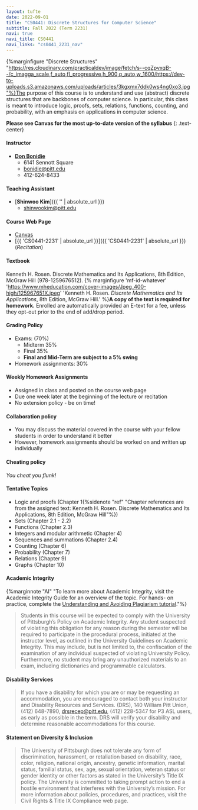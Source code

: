 ```yaml
---
layout: tufte
date: 2022-09-01
title: "CS0441: Discrete Structures for Computer Science"
subtitle: Fall 2022 (Term 2231)
navi: true
navi_title: CS0441
navi_links: "cs0441_2231_nav"
---
```


{%marginfigure "Discrete Structures" "https://res.cloudinary.com/practicaldev/image/fetch/s--cqZpvxqB--/c_imagga_scale,f_auto,fl_progressive,h_900,q_auto,w_1600/https://dev-to-uploads.s3.amazonaws.com/uploads/articles/3kgxmx7ddk0ws4ng0xo3.jpg"%}The purpose of this course is to understand and use (abstract) discrete structures that are backbones of computer science. In particular, this class is meant to introduce logic, proofs, sets, relations, functions, counting, and probability, with an emphasis on applications in computer science.

**Please see Canvas for the most up-to-date version of the syllabus**
{: .text-center}

#### Instructor

- [**Don Bonidie**](https://www.cs.pitt.edu/people/part-time-instructors/don-bonidie)
  - 6141 Sennott Square
  - [bonidie@pitt.edu](bonidie@pitt.edu)
  - 412-624-8433

#### Teaching Assistant

- [**Shinwoo Kim**]({{ '' | absolute_url }})
  - [shinwookim@pitt.edu](shinwookim@pitt.edu)
  
#### Course Web Page

- [Canvas](https://canvas.pitt.edu/)
- [{{ 'CS0441-2231' | absolute_url }}]({{ 'CS0441-2231' | absolute_url }}) (_Recitation_)

#### Textbook

Kenneth H. Rosen. Discrete Mathematics and Its Applications, 8th Edition, McGraw Hill (978-1259676512). {% marginfigure 'mf-id-whatever' 'https://www.mheducation.com/cover-images/Jpeg_400-high/125967651X.jpeg' 'Kenneth H. Rosen. *Discrete Mathematics and Its Applications*, 8th Edition, McGraw Hill.' %}**A copy of the text is required for homework.** Enrolled are automatically provided an E-text for a fee, unless they opt-out prior to the end of add/drop period.

#### Grading Policy

- Exams: (70%)
  - Midterm 35%
  - Final 35%
  - **Final and Mid-Term are subject to a 5% swing**
- Homework assignments: 30%

#### Weekly Homework Assignments

- Assigned in class and posted on the course web page
- Due one week later at the beginning of the lecture or recitation
- No extension policy - be on time!

#### Collaboration policy

- You may discuss the material covered in the course with your fellow students in order to understand it better
- However, homework assignments should be worked on and written up individually

#### Cheating policy

_You cheat you flunk!_
#### Tentative Topics 
- Logic and proofs (Chapter 1{%sidenote "ref" "Chapter references are from the assigned text: Kenneth H. Rosen. Discrete Mathematics and Its Applications, 8th Edition, McGraw Hill"%})
- Sets (Chapter 2.1 - 2.2)
- Functions (Chapter 2.3)
- Integers and modular arithmetic (Chapter 4)
- Sequences and summations (Chapter 2.4)
- Counting (Chapter 6)
- Probability (Chapter 7)
- Relations (Chapter 9)
- Graphs (Chapter 10)



#### Academic Integrity
{%marginnote "AI" "To learn more about Academic Integrity, visit the Academic Integrity Guide for an overview of the topic. For hands- on practice, complete the [Understanding and Avoiding Plagiarism tutorial](https://pitt.libguides.com/academicintegrity)."%}
> Students in this course will be expected to comply with the University of Pittsburgh’s Policy on Academic Integrity. Any student suspected of violating this obligation for any reason during the semester will be required to participate in the procedural process, initiated at the instructor level, as outlined in the University Guidelines on Academic Integrity. This may include, but is not limited to, the confiscation of the examination of any individual suspected of violating University Policy. Furthermore, no student may bring any unauthorized materials to an exam, including dictionaries and programmable calculators.

#### Disability Services

> If you have a disability for which you are or may be requesting an accommodation, you are encouraged to contact both your instructor and Disability Resources and Services. (DRS), 140 William Pitt Union, (412) 648-7890, drsrecep@pitt.edu, (412) 228-5347 for P3 ASL users, as early as possible in the term. DRS will verify your disability and determine reasonable accommodations for this course.

#### Statement on Diversity & Inclusion

> The University of Pittsburgh does not tolerate any form of discrimination, harassment, or retaliation based on disability, race, color, religion, national origin, ancestry, genetic information, marital status, familial status, sex, age, sexual orientation, veteran status or gender identity or other factors as stated in the University’s Title IX policy. The University is committed to taking prompt action to end a hostile environment that interferes with the University’s mission. For more information about policies, procedures, and practices, visit the Civil Rights & Title IX Compliance web page.
